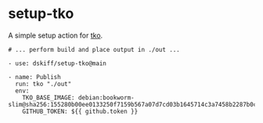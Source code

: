 # setup-tko

A simple setup action for [tko](https://github.com/dskiff/tko).

```
# ... perform build and place output in ./out ...

- use: dskiff/setup-tko@main

- name: Publish
  run: tko "./out"
  env:
    TKO_BASE_IMAGE: debian:bookworm-slim@sha256:155280b00ee0133250f7159b567a07d7cd03b1645714c3a7458b2287b0ca83cb
    GITHUB_TOKEN: ${{ github.token }}
```
